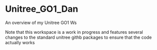 # Unitree_GO1_Dan
An overview of my Unitree GO1 Ws 

Note that this workspace is a work in progress and features several changes to the standard unitree githb packages to ensure that the code actually works
